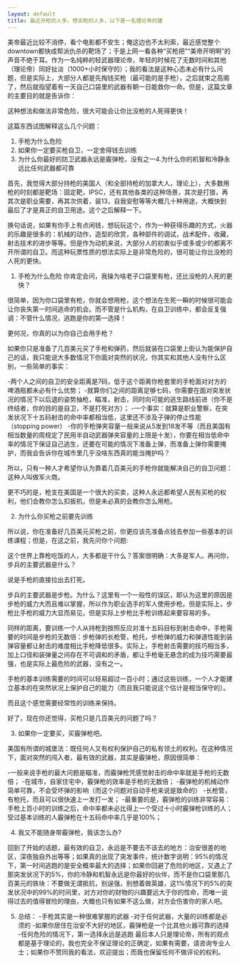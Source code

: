 ```yaml
---
layout: default
title: 最近开枪的人多，想买枪的人多，以下是一名理论帝的建
---
```


美帝最近比较不消停，看个电影都不安生；俺这边也不太利索，最近感觉整个downtown都快成帮派仇杀的靶场了；于是上网一看各种“买枪把”“美帝开明啊”的声音不绝于耳。作为一名纯粹的轻武器理论帝，年轻的时候花了无数时间和其他（理论帝）同好扯淡（1000+小时保守的）；我的看法是这种心态未必有什么问题，但是实际上，大部分人都是先掏钱买枪（最可能的是手枪），之后就束之高阁了，然后就指望着有一天自己口袋里的武器有朝一日能救你一命。但是，这篇文章的主要目的就是告诉你：

这种想法和做法非常危险，很大可能会让你比没枪的人死得更快！


这篇东西试图解释这么几个问题：
1. 手枪为什么危险
2. 如果你一定要买枪自卫，一定舍得钱去训练
3. 为什么你最好的防卫武器永远是霰弹枪，没有之一4.为什么你的机智和冷静永远比任何武器都可靠


首先，我觉得大部分持枪的美国人（和全部持枪的加拿大人，理论上），大多数用枪的时刻都是靶场：固定靶，IPSC，还有其他各类的这种场景，其次是打猎，再其次是职业需要，再其次供着，装13，自我安慰等等大概几十种用途，大概快到最后了才是真正的自卫用途。这个之后解释一下。

换句话说，如果有你手上有点闲钱，想玩玩这个，作为一种获得乐趣的方式，火器的乐趣是很多的：机械的动作，造型的欣赏，各种部件的调试，战术配件，收藏，射击技术的进步等等。但是作为动机来说，大部分人的初衷似乎或多或少的都离不开所谓的自卫。而这种玩票性质的想法实际上是非常危险的，很可能让你比没枪的人死的更快。

1. 手枪为什么危险
你肯定会问，我操为啥老子口袋里有枪，还比没枪的人死的更快？

很简单，因为你口袋里有枪，你就会想用枪，这个想法在生死一瞬的时候很可能会让你丧失第一时间逃命的机会。而不管是什么机构，在自卫训练中，都会反复强调：不管什么情况，逃跑是你的第一选择！

更何况，你真的以为你自己会用手枪？

如果你只是准备了几百美元买了手枪和弹药，然后就装在口袋里上街认为能保护自己的话，我只能说大多数情况下你面对突然的状况，你其实和其他人没有什么区别，一些简单的事实：

-两个人之间的自卫的安全距离是7码，低于这个距离你枪套里的手枪面对对方的啤酒瓶都未必有什么优势；
-就算你们之间的距离足够七码，你需要在面对突发状况的情况下以后退的姿势抽枪，瞄准，射击，同时向可能的逃生路线前进（你不是终结者，你的目的是自卫，不是打死对方）；
-一个事实：就算是职业警察，在突发状况下十五码射击的命中率都相当低，这里还不涉及子弹的停止性能（stopping power）
-你的手枪弹夹容量一般来说从5发到18发不等（而且美国有相当数量的周规定了民用半自动武器弹夹容量的上限是十发），你要在相当低命中率的情况下保证自己逃生，还要在可能的情况下准备上弹，而准备上弹你需要掩护，而我会告诉你在城市里几乎没啥东西真的能当掩护吗？

所以，只有一种人才希望你认为靠着几百美元的手枪你就能解决自己的自卫问题：这种人叫做军火商。

更不巧的是，枪支在美国是一个很大的买卖，这种人永远都希望人民有买枪的权利，他们会教你怎么扣扳机，但是未必真的会教你怎么用枪。


2. 为什么你买枪之前要先训练

所以说，你在准备好几百美元买枪之前，你更应该先准备点钱去参加一些基本的训练课程；但是，在这之前，我先问你个问题:

这个世界上靠枪吃饭的人，大多都是干什么？答案很明确：大多是军人。再问你，步兵的主要武器是什么？

说是手枪的直接拉出去打死。

步兵的主要武器是步枪。为什么？这里有一个一般性的误区，即认为这里的原因是步枪的威力大而且难以掌握，所以作为职业选手的军人使用步枪。但是实际上，步枪比手枪的威力大显而易见，但是实际上步枪比手枪训练起来要容易的多。

同样的距离，要训练一个人从持枪到按照反应对准十五码目标到射击命中，手枪需要的时间是步枪的无数倍：步枪弹的长枪管，枪托，步枪弹的威力和弹道性能到装弹容量都让射击的难度相比手枪降低很多。实际上，手枪射击需要的技巧相当多，加上口径和装弹量之间存在不可调和的矛盾，都让手枪毫无悬念的成为技巧需要最强，也是实际上最危险的武器，没有之一。

手枪的基本训练需要的时间可以轻易超过一百小时；通过这些训练，一个人才能建立基本的在突然状况上保护自己的能力（而且我只能说这个估计是相当保守的）。

而且这个感觉需要经常性的训练来保持。

好了，现在你还觉得，买枪只是几百美元的问题了吗？


3. 如果你一定要买，买霰弹枪吧。

美国有所谓的城堡法：既任何人又有权利保护自己的私有领土的权利。在这种情况下，面对突然的闯入者，最有效的武器，其实是霰弹枪，原因很简单：

-一般来说手枪的最大问题是瞄准，而霰弹枪凭感觉射击的命中率就是手枪的无数倍；
-在城市，自家住宅中，霰弹枪的效率是手枪的无数倍；
-霰弹枪的机械动作简单可靠，不会受坏弹的影响（而这个问题对自动手枪来说是致命的）
-长枪管，有枪托，而且可以很快速上一发打一发；
-最重要的是，霰弹枪的训练非常容易：手枪上百小时的训练之后，命中率都未必比得上一个受过十小时霰弹枪训练的人；受过基本训练的人霰弹枪在十五码命中率几乎是100%；


4. 我又不能随身带霰弹枪，我该怎么办?

回到了开始的话题，最有效的自卫，永远是不要去不该去的地方：治安很差的地区，深夜独自外出等等；如果真的出现了突发事件，统计数字说明：95%的情况下，第一时间逃跑的是安全概率最大的选择；如果你回避了危险的地区，又遇上了那突发状况下的5%，你的冷静和机智永远是你最好的伙伴，而不是你口袋里那几百美元的铁块：不要做无谓抵抗，别逞强，别想着做英雄，这1%情况下的5%的突发状况中的99%的时间里，对方对你的财物的兴趣要远大于你的性命，而唯一说得过去的值得冒险的理由，大概也只有如果不这么做，对方会伤害你的家人吧。


5. 总结：
-手枪其实是一种很难掌握的武器
-对于任何武器，大量的训练都是必须的
-如果你居住在治安不大好的地区，霰弹枪是一个比其他火器可靠的选择
-任何危险的情况下，第一选择永远是逃跑 最后本人只是理论帝，所有的观点都是基于理论的，我也完全不保证理论的正确定，如果有需要，请咨询专业人士；如果你不赞同我的看法，欢迎提出；而我也保留任何不做评论的权利。